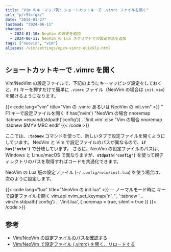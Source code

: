 ```yaml
---
title: "Vim のキーマップ例: ショートカットキーで .vimrc ファイルを開く"
url: "p/r5fcfgk/"
date: "2014-01-27"
lastmod: "2024-06-11"
changes:
  - 2024-01-10: NeoVim の設定を追加
  - 2024-06-11: NeoVim の Lua スクリプトでの設定方法を追加
tags: ["neovim", "vim"]
aliases: /vim/settings/open-vimrc-quickly.html
---
```


ショートカットキーで .vimrc を開く
----

Vim/NeoVim の設定ファイルで、下記のようにキーマッピング設定をしておくと、`F1` キーを押すだけで簡単に `.vimrc` ファイル（NeoVim の場合は `init.vim`）を開けるようになります。

{{< code lang="vim" title="Vim の .vimrc あるいは NeoVim の init.vim" >}}
" F1 キーで設定ファイルを開く
if has('nvim')
  "NeoVim の場合
  nnoremap <F1> :tabnew <C-R>=expand(stdpath('config')) . '/init.vim'<CR><CR>
else
  "Vim の場合
  nnoremap <F1> :tabnew $MYVIMRC<CR>
endif
{{< /code >}}

ここでは、__`:tabnew`__ コマンドを使って、新しいタブで設定ファイルを開くようにしています。
NeoVim と Vim で設定ファイルのパスが異なるので、__`if has('nvim')`__ で分岐しています。
さらに、NeoVim の設定ファイルのパスは、Windows と Linux/macOS で異なりますが、__`stdpath('config')`__ を使って親ディレクトリのパスを取得すればコードを共通化できます。

NeoVim の Lua 版の設定ファイル (`~/.config/nvim/init.lua`) を使う場合は、次のように設定します。

{{< code lang="lua" title="NeoVim の init.lua" >}}
-- ノーマルモード時に <F1> キーで設定ファイルを開く
vim.api.nvim_set_keymap('n', '<F1>',
  ':tabnew ' .. vim.fn.stdpath('config') .. '/init.lua<CR>',
  { noremap = true, silent = true })
{{< /code >}}


参考
----

- [Vim/NeoVim の設定ファイルのパスを確認する](/p/7mabuvq/)
- [Vim/NeoVim で設定ファイル (.vimrc) を開く、リロードする](/p/zneoq8d/)

